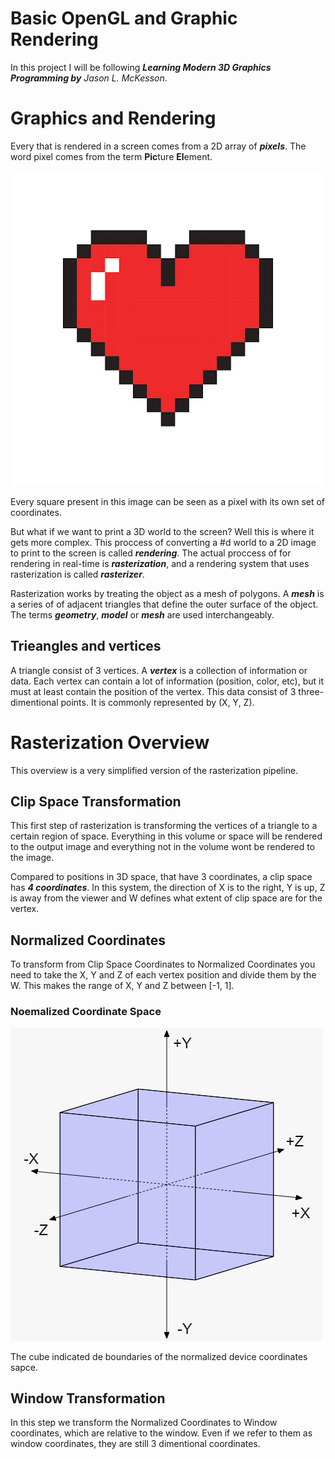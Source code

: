 # **Basic OpenGL and Graphic Rendering**

In this project I will be following ***Learning Modern 3D Graphics Programming by*** *Jason L. McKesson*. 

# Graphics and Rendering
Every that is rendered in a screen comes from a 2D array of ***pixels***. The word pixel comes from the term **Pic**ture **El**ement.

![Pixelated Image Example](imgs/ImgExample.png)

Every square present in this image can be seen as a pixel with its own set of coordinates.

But what if we want to print a 3D world to the screen? Well this is where it gets more complex. This proccess of converting a #d world to a 2D image to print to the screen is called ***rendering***. The actual proccess of for rendering in real-time is ***rasterization***, and a rendering system that uses rasterization is called ***rasterizer***.

Rasterization works by treating the object as a mesh of polygons. A ***mesh*** is a series of of adjacent triangles that define the outer surface of the object. The terms ***geometry***, ***model*** or ***mesh*** are used interchangeably.

## **Trieangles and vertices**
A triangle consist of 3 vertices. A ***vertex*** is a collection of information or data. Each vertex can contain a lot of information (position, color, etc), but it must at least contain the position of the vertex. This data consist of 3 three-dimentional points. It is commonly represented by (X, Y, Z). 

# **Rasterization Overview**
This overview is a very simplified version of the rasterization pipeline.

## **Clip Space Transformation**
This first step of rasterization is transforming the vertices of a triangle to a certain region of space. Everything in this volume or space will be rendered to the output image and everything not in the volume wont be rendered to the image.

Compared to positions in 3D space, that have 3 coordinates, a clip space has ***4 coordinates***. In this system, the direction of X is to the right, Y is up, Z is away from the viewer and W defines what extent of clip space are for the vertex.

## **Normalized Coordinates**
To transform from Clip Space Coordinates to Normalized Coordinates you need to take the X, Y and Z of each vertex position and divide them by the W. This makes the range of X, Y and Z between [-1, 1].

### **Noemalized Coordinate Space**

![Pixelated Image Example](imgs/NormalizedCoordinates.png)

The cube indicated de boundaries of the normalized device coordinates sapce.

## **Window Transformation**
In this step we transform the Normalized Coordinates to Window coordinates, which are relative to the window. Even if we refer to them as window coordinates, they are still 3 dimentional coordinates.
